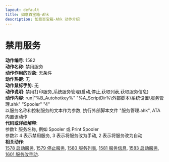 ```yaml
---
layout: default
title: 如意百宝箱-Ahk
description: 如意百宝箱-Ahk 动作介绍
---
```


# [](#header-2) 禁用服务
**动作编号**: 1582  
**动作名称**: 禁用服务  
**动作作用的对象**: 无条件  
**动作热键**: 无  
**动作鼠标手势**: 无  
**动作说明**: 禁用打印服务,系统服务管理(启动,停止,获取列表,获取服务信息)  
**动作内容**: run|"%B_Autohotkey%" "%A_ScriptDir%\外部脚本\系统设置\服务管理.ahk" "Spooler" "4"  
以服务名称和控制服务的文本作为参数, 执行外部脚本文件 "服务管理.ahk", ATA 内置该动作  
**代码或详细解释**:  
参数1: 服务名称, 例如 Spooler 或 Print Spooler  
参数2: 4 表示禁用服务, 3 表示将服务改为手动, 2 表示将服务改为自动  
**相关动作**:  
[1578 启动服务](1578.md), [1579 停止服务](1579.md), [1580 服务列表](1580.md), [1581 服务信息](1581.md), [1583 启动服务](1583.md), [1601 服务改手动](1601.md).  